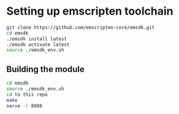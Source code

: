 # Setting up emscripten toolchain

```bash
git clone https://github.com/emscripten-core/emsdk.git
cd emsdk
./emsdk install latest
./emsdk activate latest
source ./emsdk_env.sh
 ```

## Building the module

```bash
cd emsdk
source ./emsdk_env.sh
cd to this repo
make
serve -l 8080
```

